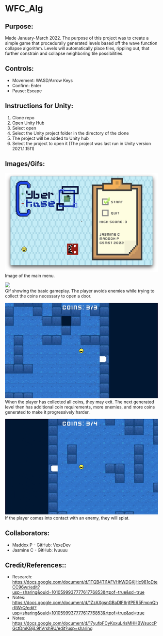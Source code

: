 # WFC_Alg
## **Purpose:**
Made January-March 2022. The purpose of this project was to create a simple game that procedurally generated levels based off the wave function collapse algorithm. Levels will automatically place tiles, rippling out, that further constrain and collapse neighboring tile possibilities. 

## **Controls:**
- Movement: WASD/Arrow Keys
- Confirm: Enter
- Pause: Escape

## **Instructions for Unity:**
1. Clone repo
2. Open Unity Hub
3. Select open
4. Select the Unity project folder in the directory of the clone
5. The project will be added to Unity hub
6. Select the project to open it (The project was last run in Unity version 2021.1.15f1)

## **Images/Gifs:**
<img src="https://github.com/Ivuuuu/WFC_Alg/blob/main/Images/ssMenu.png" width="512"><br/>
Image of the main menu.<br/>

<img src="https://github.com/Ivuuuu/WFC_Alg/blob/main/Images/coinGameplay.gif" width="512"><br/>
Gif showing the basic gameplay. The player avoids enemies while trying to collect the coins necessary to open a door. <br/>

<img src="https://github.com/Ivuuuu/WFC_Alg/blob/main/Images/exit.gif" width="512"><br/>
When the player has collected all coins, they may exit. The next generated level then has additional coin requirements, more enemies, and more coins generated to make it progressively harder. <br/>

<img src="https://github.com/Ivuuuu/WFC_Alg/blob/main/Images/splat.gif" width="512"><br/>
If the player comes into contact with an enemy, they will splat. <br/>

## **Collaborators:**
- Maddox P - GitHub: VexeDev
- Jasmine C - GitHub: Ivuuuu

## **Credit/References::**
- Research: https://docs.google.com/document/d/1TQB4Tl1AFVHhWDGKjHc981oDteCC96wr/edit?usp=sharing&ouid=101059993777761776853&rtpof=true&sd=true
- Notes: https://docs.google.com/document/d/1ZzAXgsnGBaDlF6rjfPER5FmpnQhrRWrQ/edit?usp=sharing&ouid=101059993777761776853&rtpof=true&sd=true
- Notes: https://docs.google.com/document/d/17yufpFCyKoxuL4sMHHBWsuccPGctDmKGijL9hVrshRU/edit?usp=sharing
